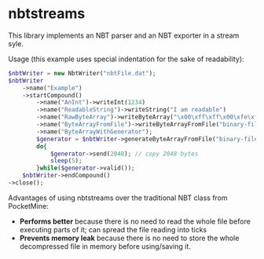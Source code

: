 nbtstreams
==========

This library implements an NBT parser and an NBT exporter in a stream syle.

Usage (this example uses special indentation for the sake of readability):

```php
$nbtWriter = new NbtWriter("nbtFile.dat");
$nbtWriter
    ->name("Example")
    ->startCompound()
        ->name("AnInt")->writeInt(1234)
        ->name("ReadableString")->writeString("I am readable")
        ->name("RawByteArray")->writeByteArray("\x00\xff\xff\x00\xfe\xfe\xfe\xfe\xfd\xfd\xfd\xfd\x12\x34\x56\x78")
        ->name("ByteArrayFromFile")->writeByteArrayFromFile("binary-file.dat")
        ->name("ByteArrayWithGenerator");
        $generator = $nbtWriter->generateByteArrayFromFile("binary-file-2.dat");
        do{
            $generator->send(2048); // copy 2048 bytes
            sleep(5);
        }while($generator->valid());
    $nbtWriter->endCompound()
->close();
```

Advantages of using nbtstreams over the traditional NBT class from PocketMine:
* **Performs better** because there is no need to read the whole file before executing parts of it; can spread the file reading into ticks
* **Prevents memory leak** because there is no need to store the whole decompressed file in memory before using/saving it.
